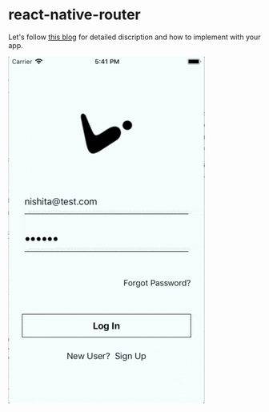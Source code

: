 # react-native-router

Let's follow [this blog](https://www.logisticinfotech.com/blog/react-navigation-routing-react-native/) for detailed discription and how to implement with your app.

![](routingoptimise.gif)
